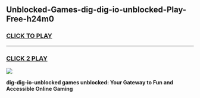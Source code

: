 
## Unblocked-Games-dig-dig-io-unblocked-Play-Free-h24m0
<h3>
<a href="https://premium76.site?title=dig-dig-io-unblocked&ref=20M">CLICK TO PLAY</a></h3>
<hr>

<h3>
<a href="https://premium76.site?title=dig-dig-io-unblocked&ref=20M">CLICK 2 PLAY</a>
  
</h3>

<a href="https://premium76.site?title=dig-dig-io-unblocked&ref=19M"><img src="https://clearcache.store/games.png"></a>


**dig-dig-io-unblocked games unblocked: Your Gateway to Fun and Accessible Online Gaming**
